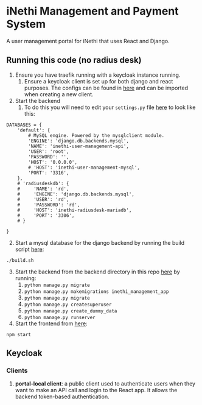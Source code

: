 # iNethi Management and Payment System
A user management portal for iNethi that uses React and Django.

## Running this code (no radius desk)
1. Ensure you have traefik running with a keycloak instance running.
   1. Ensure a keycloak client is set up for both django and react purposes. The configs can be found in [here](./config) and can 
   be imported when creating a new client.
2. Start the backend
   1. To do this you will need to edit your ```settings.py``` file [here](./payment-and-management/backend/inethi_management/settings.py)
   to look like this:
```
DATABASES = {
    'default': {
        # MySQL engine. Powered by the mysqlclient module.
        'ENGINE': 'django.db.backends.mysql',
        'NAME': 'inethi-user-management-api',
        'USER': 'root',
        'PASSWORD': '',
        'HOST': '0.0.0.0',
        # 'HOST': 'inethi-user-management-mysql',
        'PORT': '3316',
    },
    # 'radiusdeskdb': {
    #     'NAME': 'rd',
    #     'ENGINE': 'django.db.backends.mysql',
    #     'USER': 'rd',
    #     'PASSWORD': 'rd',
    #     'HOST': 'inethi-radiusdesk-mariadb',
    #     'PORT': '3306',
    # }

}
```
2. Start a mysql database for the django backend by running the build script [here](./infrastructure/mysql/):
```
./build.sh
```
3. Start the backend from the backend directory in this repo [here](./payment-and-management/backend) by running:
   1. `python manage.py migrate`
   2. `python manage.py makemigrations inethi_management_app`
   3. `python manage.py migrate`
   4. `python manage.py createsuperuser`
   5. `python manage.py create_dummy_data`
   6. `python manage.py runserver`
4. Start the frontend from [here](./payment-and-management/front-end/inethi-portal):
```
npm start
```

## Keycloak
### Clients
1. **portal-local client**: a public client used to authenticate users when they want to make an API call and login to 
the React app. It allows the backend token-based authentication.